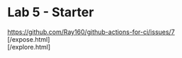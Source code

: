 # Lab 5 - Starter
https://github.com/Ray160/github-actions-for-ci/issues/7  
[/expose.html]  
[/explore.html]
